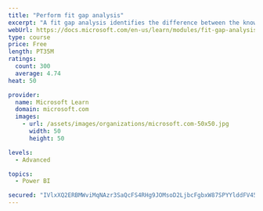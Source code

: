 ```yaml
---
title: "Perform fit gap analysis"
excerpt: "A fit gap analysis identifies the difference between the known requirements and the proposed or current solution. This module covers performing a fit gap analysis."
webUrl: https://docs.microsoft.com/en-us/learn/modules/fit-gap-analysis/
type: course
price: Free
length: PT35M
ratings:
  count: 300
  average: 4.74
heat: 50

provider:
  name: Microsoft Learn
  domain: microsoft.com
  images:
    - url: /assets/images/organizations/microsoft.com-50x50.jpg
      width: 50
      height: 50

levels:
  - Advanced

topics:
  - Power BI

secured: "IVlxXQ2ERBMWviMqNAzr3SaQcFS4RHg9JOMsoD2LjbcFgbxW87SPYYlddFV451Ve4Dw/YQqr5Md8gKNgzfRk/rFz5xwIthweAlez6C0ar9zzZ8dK5G9raSmf9l2M1A1AQlr2WUi5G+HkulWPPZcUX5hkmua4xcJWwKb017+8RaQ/ob9bXdhrdDWvtMmqdY763nv4GKyoNW+BozYlxugkWfl69YnxhsVrcvM7xkh5Vvr6VW098zuYoBqiGJqnzuzyFfnjg0sLEISs8wEVv6GemWar2w8Sz7/NpF09J4/zg9SVJJCAshm8QM7l7w0xD/mbhMRoZ3prF0n/mwNrrq7aWk7YGQ9inO06rUF7V4kWSrGYGsSxn7NTc+10veyA11Iy3Kz2/a/tsVSZtNal2QrSSg==;oylKKcFgD+ri+Okd01Lq7g=="
---
```


